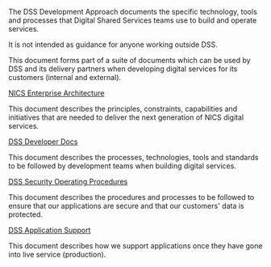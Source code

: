 The DSS Development Approach documents the specific technology, tools and processes that Digital Shared Services teams use to build and operate services.

It is not intended as guidance for anyone working outside DSS.

This document forms part of a suite of documents which can be used by DSS and its delivery partners when developing digital services for its customers (internal and external).

[NICS Enterprise Architecture][1]

This document describes the principles, constraints, capabilities and initiatives that are needed to deliver the next generation of NICS digital services.

[DSS Developer Docs][2]

This document describes the processes, technologies, tools and standards to be followed by development teams when building digital services.

[DSS Security Operating Procedures][3]

This document describes the procedures and processes to be followed to ensure that our applications are secure and that our customers' data is protected.

[DSS Application Support][4]

This document describes how we support applications once they have gone into live service (production).

[1]: https://nics-ea.london.cloudapps.digital
[2]: https://dss-developer-docs.london.cloudapps.digital
[3]: https://dss-syops.london.cloudapps.digital
[4]: https://dss-support-docs.london.cloudapps.digital
